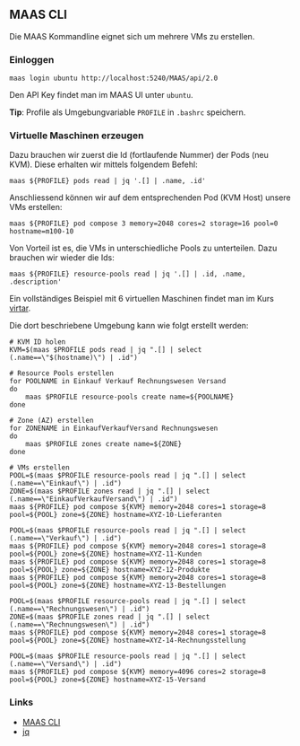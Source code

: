 MAAS CLI
--------

Die MAAS Kommandline eignet sich um mehrere VMs zu erstellen.

### Einloggen

    maas login ubuntu http://localhost:5240/MAAS/api/2.0

Den API Key findet man im MAAS UI unter `ubuntu`.

**Tip**: Profile als Umgebungvariable `PROFILE` in `.bashrc` speichern.
    
### Virtuelle Maschinen erzeugen     

Dazu brauchen wir zuerst die Id (fortlaufende Nummer) der Pods (neu KVM). Diese erhalten wir mittels folgendem Befehl:

    maas ${PROFILE} pods read | jq '.[] | .name, .id'

Anschliessend können wir auf dem entsprechenden Pod (KVM Host) unsere VMs erstellen:

    maas ${PROFILE} pod compose 3 memory=2048 cores=2 storage=16 pool=0 hostname=m100-10
    
Von Vorteil ist es, die VMs in unterschiedliche Pools zu unterteilen. Dazu brauchen wir wieder die Ids:

    maas ${PROFILE} resource-pools read | jq '.[] | .id, .name, .description'    


Ein vollständiges Beispiel mit 6 virtuellen Maschinen findet man im Kurs [virtar](https://github.com/mc-b/virtar).

Die dort beschriebene Umgebung kann wie folgt erstellt werden:


    # KVM ID holen
    KVM=$(maas $PROFILE pods read | jq ".[] | select (.name==\"$(hostname)\") | .id")
    
    # Resource Pools erstellen
    for POOLNAME in Einkauf Verkauf Rechnungswesen Versand
    do
        maas $PROFILE resource-pools create name=${POOLNAME}
    done
    
    # Zone (AZ) erstellen
    for ZONENAME in EinkaufVerkaufVersand Rechnungswesen
    do
        maas $PROFILE zones create name=${ZONE}
    done    
    
    # VMs erstellen
    POOL=$(maas $PROFILE resource-pools read | jq ".[] | select (.name==\"Einkauf\") | .id")
    ZONE=$(maas $PROFILE zones read | jq ".[] | select (.name==\"EinkaufVerkaufVersand\") | .id")    
    maas ${PROFILE} pod compose ${KVM} memory=2048 cores=1 storage=8 pool=${POOL} zone=${ZONE} hostname=XYZ-10-Lieferanten
    
    POOL=$(maas $PROFILE resource-pools read | jq ".[] | select (.name==\"Verkauf\") | .id")
    maas ${PROFILE} pod compose ${KVM} memory=2048 cores=1 storage=8 pool=${POOL} zone=${ZONE} hostname=XYZ-11-Kunden
    maas ${PROFILE} pod compose ${KVM} memory=2048 cores=1 storage=8 pool=${POOL} zone=${ZONE} hostname=XYZ-12-Produkte
    maas ${PROFILE} pod compose ${KVM} memory=2048 cores=1 storage=8 pool=${POOL} zone=${ZONE} hostname=XYZ-13-Bestellungen
    
    POOL=$(maas $PROFILE resource-pools read | jq ".[] | select (.name==\"Rechnungswesen\") | .id")
    ZONE=$(maas $PROFILE zones read | jq ".[] | select (.name==\"Rechnungswesen\") | .id")    
    maas ${PROFILE} pod compose ${KVM} memory=2048 cores=1 storage=8 pool=${POOL} zone=${ZONE} hostname=XYZ-14-Rechnungsstellung
    
    POOL=$(maas $PROFILE resource-pools read | jq ".[] | select (.name==\"Versand\") | .id")
    maas ${PROFILE} pod compose ${KVM} memory=4096 cores=2 storage=8 pool=${POOL} zone=${ZONE} hostname=XYZ-15-Versand

        
### Links

* [MAAS CLI](https://maas.io/docs/maas-cli)
* [jq](https://wiki.ubuntuusers.de/jq/)